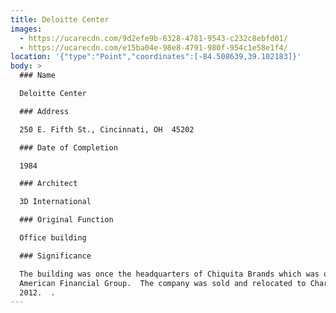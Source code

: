 ```yaml
---
title: Deloitte Center
images:
  - https://ucarecdn.com/9d2efe9b-6328-4781-9543-c232c8ebfd01/
  - https://ucarecdn.com/e15ba04e-98e8-4791-980f-954c1e58e1f4/
location: '{"type":"Point","coordinates":[-84.508639,39.102183]}'
body: >
  ### Name

  Deloitte Center

  ### Address

  250 E. Fifth St., Cincinnati, OH  45202

  ### Date of Completion

  1984

  ### Architect

  3D International

  ### Original Function

  Office building

  ### Significance

  The building was once the headquarters of Chiquita Brands which was owned by
  American Financial Group.  The company was sold and relocated to Charlotte in
  2012.  .
---
```

